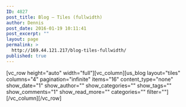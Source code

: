 ```yaml
---
ID: 4827
post_title: Blog – Tiles (fullwidth)
author: Dennis
post_date: 2016-01-19 10:11:41
post_excerpt: ""
layout: page
permalink: >
  http://169.44.121.217/blog-tiles-fullwidth/
published: true
---
```

[vc_row height="auto" width="full"][vc_column][us_blog layout="tiles" columns="4" pagination="infinite" items="16" content_type="none" show_date="1" show_author="" show_categories="" show_tags="" show_comments="1" show_read_more="" categories="" filter=""][/vc_column][/vc_row]